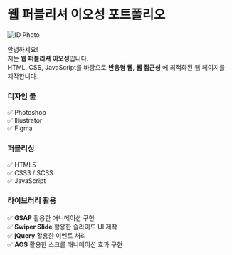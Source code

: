 # 웹 퍼블리셔 이오성 포트폴리오

<img src="https://github.com/user-attachments/assets/9ceb2541-cbae-4082-be50-44918069229a" alt="ID Photo" />

안녕하세요!  
저는 **웹 퍼블리셔 이오성**입니다.  
HTML, CSS, JavaScript를 바탕으로 **반응형 웹**, **웹 접근성** 에 최적화된 웹 페이지를 제작합니다.

### 디자인 툴
✅ Photoshop <br>
✅ Illustrator <br>
✅ Figma <br>

### 퍼블리싱
✅ HTML5 <br>
✅ CSS3 / SCSS <br>
✅ JavaScript <br>

### 라이브러리 활용
✅ **GSAP** 활용한 애니메이션 구현 <br>
✅ **Swiper Slide** 활용한 슬라이드 UI 제작 <br>
✅ **jQuery** 활용한 이벤트 처리 <br>
✅ **AOS** 활용한 스크롤 애니메이션 효과 구현
